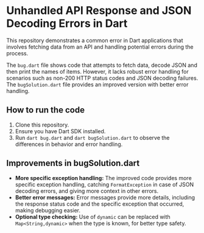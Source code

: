 # Unhandled API Response and JSON Decoding Errors in Dart

This repository demonstrates a common error in Dart applications that involves fetching data from an API and handling potential errors during the process.

The `bug.dart` file shows code that attempts to fetch data, decode JSON and then print the names of items.  However, it lacks robust error handling for scenarios such as non-200 HTTP status codes and JSON decoding failures. The `bugSolution.dart` file provides an improved version with better error handling. 

## How to run the code

1. Clone this repository.
2. Ensure you have Dart SDK installed.
3. Run `dart bug.dart` and `dart bugSolution.dart` to observe the differences in behavior and error handling.

## Improvements in bugSolution.dart

* **More specific exception handling:** The improved code provides more specific exception handling, catching `FormatException` in case of JSON decoding errors, and giving more context in other errors.
* **Better error messages:** Error messages provide more details, including the response status code and the specific exception that occurred, making debugging easier.
* **Optional type checking:** Use of `dynamic` can be replaced with `Map<String,dynamic>` when the type is known, for better type safety.